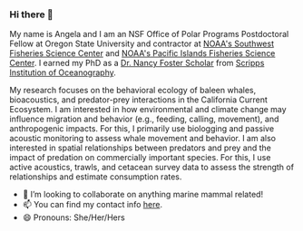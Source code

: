 ### Hi there 👋

My name is Angela and I am an NSF Office of Polar Programs Postdoctoral Fellow at Oregon State University and contractor at [NOAA's Southwest Fisheries Science Center](https://www.fisheries.noaa.gov/about/southwest-fisheries-science-center) and [NOAA's Pacific Islands Fisheries Science Center](https://www.fisheries.noaa.gov/about/pacific-islands-fisheries-science-center). I earned my PhD as a [Dr. Nancy Foster Scholar](https://fosterscholars.noaa.gov/) from [Scripps Institution of Oceanography](https://scripps.ucsd.edu/).

My research focuses on the behavioral ecology of baleen whales, bioacoustics, and predator-prey interactions in the California Current Ecosystem. I am interested in how environmental and climate change may influence migration and behavior (e.g., feeding, calling, movement), and anthropogenic impacts. For this, I primarily use biologging and passive acoustic monitoring to assess whale movement and behavior. I am also interested in spatial relationships between predators and prey and the impact of predation on commercially important species. For this, I use active acoustics, trawls, and cetacean survey data to assess the strength of relationships and estimate consumption rates.

- 👯 I’m looking to collaborate on anything marine mammal related! 
- 📫 You can find my contact info [here](https://www.fisheries.noaa.gov/contact/angela-szesciorka).
- 😄 Pronouns: She/Her/Hers


<!--
**azorka/azorka** is a ✨ _special_ ✨ repository because its `README.md` (this file) appears on your GitHub profile.

- 👯 I’m looking to collaborate on anything marine mammal related! 
- 🤔 I’m looking for help with ...
- 💬 Ask me about ...
- 📫 You can find my contact info here.
- 😄 Pronouns: She/Her/Hers
- 
-->
